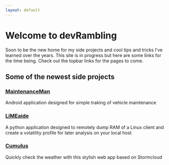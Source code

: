 ```yaml
---
layout: default
---
```


# Welcome to devRambling
Soon to be the new home for my side projects and cool tips and tricks I've learned over the years. This site is in progress but here are some links for the time being. Check out the topbar links for the pages to come.


## Some of the newest side projects
### [MaintenanceMan](https://github.com/kd8bny/maintenanceMan)
Android application designed for simple traking of vehicle maintenance
### [LiMEaide](https://github.com/kd8bny/LiMEaide)
A python application designed to remotely dump RAM of a Linux client and create a volatility profile for later analysis on your local host
### [Cumulus](https://github.com/kd8bny/cumulus)
Quickly check the weather with this stylish web app based on Stormcloud